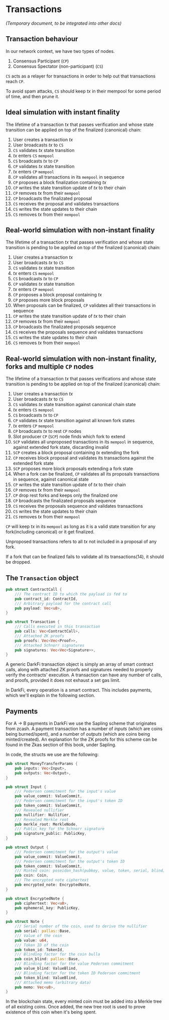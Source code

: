 # Transactions

_(Temporary document, to be integrated into other docs)_

## Transaction behaviour

In our network context, we have two types of nodes.

1. Consensus Participant (`CP`)
2. Consensus Spectator (non-participant) (`CS`)

`CS` acts as a relayer for transactions in order to help out
that transactions reach `CP`.

To avoid spam attacks, `CS` should keep $tx$ in their mempool for some
period of time, and then prune it.

## Ideal simulation with instant finality

The lifetime of a transaction $tx$ that passes verification and whose
state transition can be applied on top of the finalized (canonical)
chain:

1. User creates a transaction $tx$
2. User broadcasts $tx$ to `CS` 
3. `CS` validates $tx$ state transition
4. $tx$ enters `CS` `mempool`
5. `CS` broadcasts $tx$ to `CP`
6. `CP` validates $tx$ state transition
7. $tx$ enters `CP` `mempool`
8. `CP` validates all transactions in its `mempool` in sequence
9. `CP` proposes a block finalization containing $tx$
10. `CP` writes the state transition update of $tx$ to their chain
11. `CP` removes $tx$ from their `mempool`
12. `CP` broadcasts the finalizated proposal
13. `CS` receives the proposal and validates transactions
14. `CS` writes the state updates to their chain
15. `CS` removes $tx$ from their `mempool`

## Real-world simulation with non-instant finality

The lifetime of a transaction $tx$ that passes verification and whose
state transition is pending to be applied on top of the finalized (canonical)
chain:

1. User creates a transaction $tx$
2. User broadcasts $tx$ to `CS`
3. `CS` validates $tx$ state transition
4. $tx$ enters `CS` `mempool`
5. `CS` broadcasts $tx$ to `CP`
6. `CP` validates $tx$ state transition
7. $tx$ enters `CP` `mempool`
8. `CP` proposes a block proposal containing $tx$
9. `CP` proposes more block proposals
10. When proposals can be finalized, `CP` validates all their transactions
in sequence
11. `CP` writes the state transition update of $tx$ to their chain
12. `CP` removes $tx$ from their `mempool`
13. `CP` broadcasts the finalizated proposals sequence
14. `CS` receives the proposals sequence and validates transactions
15. `CS` writes the state updates to their chain
16. `CS` removes $tx$ from their `mempool`

## Real-world simulation with non-instant finality, forks and multiple `CP` nodes

The lifetime of a transaction $tx$ that passes verifications and whose
state transition is pending to be applied on top of the finalized (canonical)
chain:

1. User creates a transaction $tx$
2. User broadcasts $tx$ to `CS`
3. `CS` validates $tx$ state transition against canonical chain state
4. $tx$ enters `CS` `mempool`
5. `CS` broadcasts $tx$ to `CP`
6. `CP` validates $tx$ state transition against all known fork states
7. $tx$ enters `CP` `mempool`
8. `CP` broadcasts $tx$ to rest `CP` nodes
9. Slot producer `CP` (`SCP`) node finds which fork to extend
10. `SCP` validates all unproposed transactions in its `mempool` in sequence,
against extended fork state, discarding invalid
11. `SCP` creates a block proposal containing $tx$ extending the fork
12. `CP` receives block proposal and validates its transactions against
the extended fork state
13. `SCP` proposes more block proposals extending a fork state
14. When a fork can be finalized, `CP` validates all its proposals
transactions in sequence, against canonical state
15. `CP` writes the state transition update of $tx$ to their chain
16. `CP` removes $tx$ from their `mempool`
17. `CP` drop rest forks and keeps only the finalized one
18. `CP` broadcasts the finalizated proposals sequence
19. `CS` receives the proposals sequence and validates transactions
20. `CS` writes the state updates to their chain
21. `CS` removes $tx$ from their `mempool`

`CP` will keep $tx$ in its `mempool` as long as it is a valid state transition
for any fork(including canonical) or it get finalized.

Unproposed transactions refers to all $tx$ not included in a proposal of any fork.

If a fork that can be finalized fails to validate all its transactions(14), it should be dropped.

## The `Transaction` object

```rust
pub struct ContractCall {
    /// The contract ID to which the payload is fed to
    pub contract_id: ContractId,
    /// Arbitrary payload for the contract call
    pub payload: Vec<u8>,
}

pub struct Transaction {
    /// Calls executed in this transaction
    pub calls: Vec<ContractCall>,
    /// Attached ZK proofs
    pub proofs: Vec<Vec<Proof>>,
    /// Attached Schnorr signatures
    pub signatures: Vec<Vec<Signature>>,
}
```

A generic DarkFi transaction object is simply an array of smart
contract calls, along with attached ZK proofs and signatures needed
to properly verify the contracts' execution. A transaction can have
any number of calls, and proofs, provided it does not exhaust a set
gas limit.

In DarkFi, every operation is a smart contract. This includes payments,
which we'll explain in the following section.

## Payments

For A -> B payments in DarkFi we use the Sapling scheme that originates
from zcash. A payment transaction has a number of _inputs_ (which are
coins being burned/spent), and a number of _outputs_ (which are coins
being minted/created). An explanation for the ZK proofs for this scheme
can be found in the Zkas section of this book, under Sapling.

In code, the structs we use are the following:

```rust
pub struct MoneyTransferParams {
    pub inputs: Vec<Input>,
    pub outputs: Vec<Output>,
}

pub struct Input {
    /// Pedersen commitment for the input's value
    pub value_commit: ValueCommit,
    /// Pedersen commitment for the input's token ID
    pub token_commit: ValueCommit,
    /// Revealed nullifier
    pub nullifier: Nullifier,
    /// Revealed Merkle root
    pub merkle_root: MerkleNode,
    /// Public key for the Schnorr signature
    pub signature_public: PublicKey,
}

pub struct Output {
    /// Pedersen commitment for the output's value
    pub value_commit: ValueCommit,
    /// Pedersen commitment for the output's token ID
    pub token_commit: ValueCommit,
    /// Minted coin: poseidon_hash(pubkey, value, token, serial, blind)
    pub coin: Coin,
    /// The encrypted note ciphertext
    pub encrypted_note: EncryptedNote,
}

pub struct EncryptedNote {
    pub ciphertext: Vec<u8>,
    pub ephemeral_key: PublicKey,
}

pub struct Note {
    /// Serial number of the coin, used to derive the nullifier
    pub serial: pallas::Base,
    /// Value of the coin
    pub value: u64,
    /// Token ID of the coin
    pub token_id: TokenId,
    /// Blinding factor for the coin bulla
    pub coin_blind: pallas::Base,
    /// Blinding factor for the value Pedersen commitment
    pub value_blind: ValueBlind,
    /// Blinding factor for the token ID Pedersen commitment
    pub token_blind: ValueBlind,
    /// Attached memo (arbitrary data)
    pub memo: Vec<u8>,
}
```

In the blockchain state, every minted coin must be added into a Merkle
tree of all existing coins. Once added, the new tree root is used to
prove existence of this coin when it's being spent.
